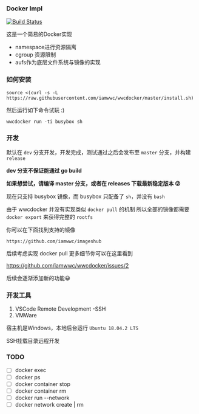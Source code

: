 ### Docker Impl


[![Build Status](https://travis-ci.com/iamwwc/wwcdocker.svg?branch=master)](https://travis-ci.com/iamwwc/wwcdocker)

这是一个简易的Docker实现

- namespace进行资源隔离
- cgroup 资源限制
- aufs作为底层文件系统与镜像的实现

### 如何安装
`source <(curl -s -L https://raw.githubusercontent.com/iamwwc/wwcdocker/master/install.sh)`

然后运行如下命令试玩 :)

```
wwcdocker run -ti busybox sh
```

### 开发
默认在 `dev` 分支开发，开发完成，测试通过之后会发布至 `master` 分支，并构建 `release`

**dev 分支不保证能通过 go build**

**如果想尝试，请编译 master 分支，或者在 releases 下载最新稳定版本 😜**

现在只支持 busybox 镜像，而 busybox 只配备了 `sh`，并没有 `bash`

由于 wwcdocker 并没有实现类似 `docker pull` 的机制
所以全部的镜像都需要 `docker export` 来获得完整的 `rootfs`

你可以在下面找到支持的镜像

`https://github.com/iamwwc/imageshub`

后续考虑实现 docker pull
更多细节你可以在这里看到

https://github.com/iamwwc/wwcdocker/issues/2

后续会逐渐添加新的功能😀

### 开发工具

1. VSCode Remote Development -SSH
2. VMWare

宿主机是Windows，本地后台运行 `Ubuntu 18.04.2 LTS`

SSH挂载目录远程开发

### TODO

- [ ] docker exec
- [ ] docker ps
- [ ] docker container stop
- [ ] docker container rm
- [ ] docker run --network
- [ ] docker network create | rm